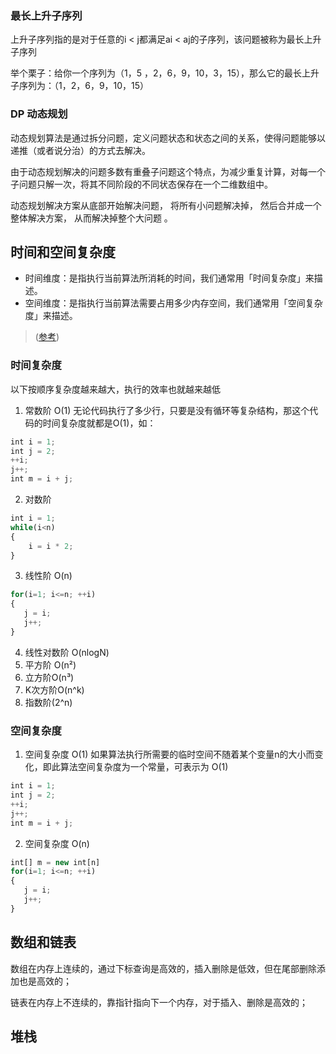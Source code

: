 ### 最长上升子序列
上升子序列指的是对于任意的i < j都满足ai < aj的子序列，该问题被称为最长上升子序列

举个栗子：给你一个序列为（1，5 ，2，6，9，10，3，15），那么它的最长上升子序列为：（1，2，6，9，10，15）

### DP 动态规划
动态规划算法是通过拆分问题，定义问题状态和状态之间的关系，使得问题能够以递推（或者说分治）的方式去解决。

由于动态规划解决的问题多数有重叠子问题这个特点，为减少重复计算，对每一个子问题只解一次，将其不同阶段的不同状态保存在一个二维数组中。

动态规划解决方案从底部开始解决问题， 将所有小问题解决掉， 然后合并成一个整体解决方案， 从而解决掉整个大问题 。

## 时间和空间复杂度
- 时间维度：是指执行当前算法所消耗的时间，我们通常用「时间复杂度」来描述。
- 空间维度：是指执行当前算法需要占用多少内存空间，我们通常用「空间复杂度」来描述。
> ([参考](https://zhuanlan.zhihu.com/p/50479555))
### 时间复杂度
以下按顺序复杂度越来越大，执行的效率也就越来越低

1) 常数阶 O(1)
无论代码执行了多少行，只要是没有循环等复杂结构，那这个代码的时间复杂度就都是O(1)，如：
```js
int i = 1;
int j = 2;
++i;
j++;
int m = i + j;
```
2) 对数阶 
```js
int i = 1;
while(i<n)
{
    i = i * 2;
}
```
3) 线性阶 O(n)
```js
for(i=1; i<=n; ++i)
{
   j = i;
   j++;
}
```
4) 线性对数阶 O(nlogN)
5) 平方阶 O(n²)
6) 立方阶O(n³)
7) K次方阶O(n^k)
8) 指数阶(2^n)

### 空间复杂度

1) 空间复杂度 O(1)
如果算法执行所需要的临时空间不随着某个变量n的大小而变化，即此算法空间复杂度为一个常量，可表示为 O(1)
```js
int i = 1;
int j = 2;
++i;
j++;
int m = i + j;
```
2) 空间复杂度 O(n)

```js
int[] m = new int[n]
for(i=1; i<=n; ++i)
{
   j = i;
   j++;
}
```


## 数组和链表
数组在内存上连续的，通过下标查询是高效的，插入删除是低效，但在尾部删除添加也是高效的；

链表在内存上不连续的，靠指针指向下一个内存，对于插入、删除是高效的；

## 堆栈
